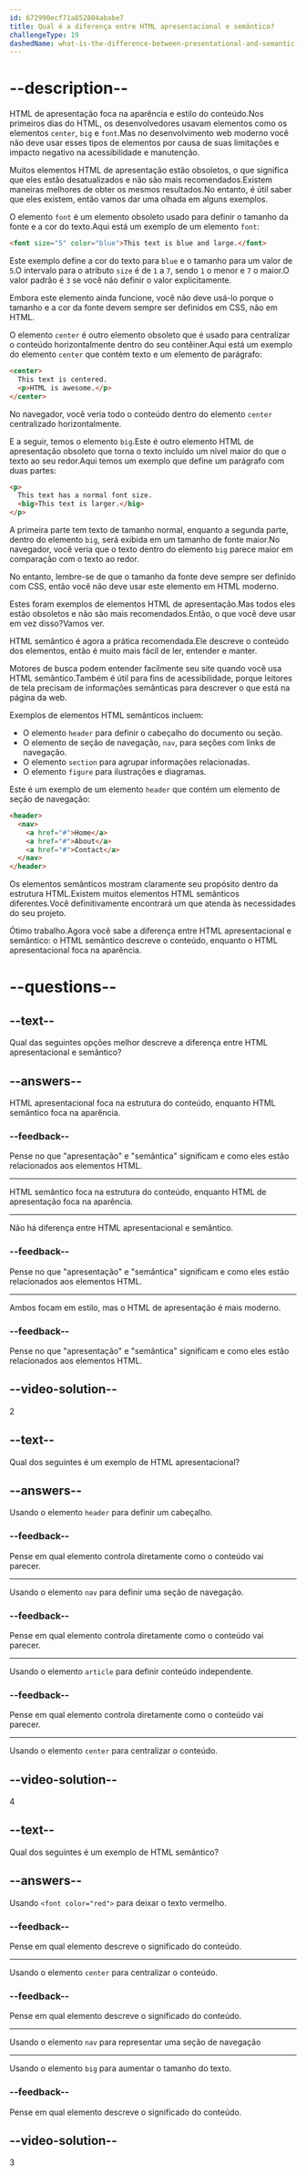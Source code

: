 ```yaml
---
id: 672990ecf71a852804ababe7
title: Qual é a diferença entre HTML apresentacional e semântico?
challengeType: 19
dashedName: what-is-the-difference-between-presentational-and-semantic-html
---
```


# --description--

HTML de apresentação foca na aparência e estilo do conteúdo.Nos primeiros dias do HTML, os desenvolvedores usavam elementos como os elementos `center`, `big` e `font`.Mas no desenvolvimento web moderno você não deve usar esses tipos de elementos por causa de suas limitações e impacto negativo na acessibilidade e manutenção.

Muitos elementos HTML de apresentação estão obsoletos, o que significa que eles estão desatualizados e não são mais recomendados.Existem maneiras melhores de obter os mesmos resultados.No entanto, é útil saber que eles existem, então vamos dar uma olhada em alguns exemplos.

O elemento `font` é um elemento obsoleto usado para definir o tamanho da fonte e a cor do texto.Aqui está um exemplo de um elemento `font`:

```html
<font size="5" color="blue">This text is blue and large.</font>
```

Este exemplo define a cor do texto para `blue` e o tamanho para um valor de `5`.O intervalo para o atributo `size` é de `1` a `7`, sendo `1` o menor e `7` o maior.O valor padrão é `3` se você não definir o valor explicitamente.

Embora este elemento ainda funcione, você não deve usá-lo porque o tamanho e a cor da fonte devem sempre ser definidos em CSS, não em HTML. 

O elemento `center` é outro elemento obsoleto que é usado para centralizar o conteúdo horizontalmente dentro do seu contêiner.Aqui está um exemplo do elemento `center` que contém texto e um elemento de parágrafo:

```html
<center>
  This text is centered.
  <p>HTML is awesome.</p>
</center>
```

No navegador, você veria todo o conteúdo dentro do elemento `center` centralizado horizontalmente.

E a seguir, temos o elemento `big`.Este é outro elemento HTML de apresentação obsoleto que torna o texto incluído um nível maior do que o texto ao seu redor.Aqui temos um exemplo que define um parágrafo com duas partes:

```html
<p>
  This text has a normal font size.
  <big>This text is larger.</big>
</p>
```

A primeira parte tem texto de tamanho normal, enquanto a segunda parte, dentro do elemento `big`, será exibida em um tamanho de fonte maior.No navegador, você veria que o texto dentro do elemento `big` parece maior em comparação com o texto ao redor.

No entanto, lembre-se de que o tamanho da fonte deve sempre ser definido com CSS, então você não deve usar este elemento em HTML moderno.

Estes foram exemplos de elementos HTML de apresentação.Mas todos eles estão obsoletos e não são mais recomendados.Então, o que você deve usar em vez disso?Vamos ver.

HTML semântico é agora a prática recomendada.Ele descreve o conteúdo dos elementos, então é muito mais fácil de ler, entender e manter.

Motores de busca podem entender facilmente seu site quando você usa HTML semântico.Também é útil para fins de acessibilidade, porque leitores de tela precisam de informações semânticas para descrever o que está na página da web.

Exemplos de elementos HTML semânticos incluem:

- O elemento `header` para definir o cabeçalho do documento ou seção.
- O elemento de seção de navegação, `nav`, para seções com links de navegação.
- O elemento `section` para agrupar informações relacionadas.
- O elemento `figure` para ilustrações e diagramas.

Este é um exemplo de um elemento `header` que contém um elemento de seção de navegação:

```html
<header>
  <nav>
    <a href="#">Home</a>
    <a href="#">About</a>
    <a href="#">Contact</a>
  </nav>
</header>
```

Os elementos semânticos mostram claramente seu propósito dentro da estrutura HTML.Existem muitos elementos HTML semânticos diferentes.Você definitivamente encontrará um que atenda às necessidades do seu projeto.

Ótimo trabalho.Agora você sabe a diferença entre HTML apresentacional e semântico: o HTML semântico descreve o conteúdo, enquanto o HTML apresentacional foca na aparência.

# --questions--

## --text--

Qual das seguintes opções melhor descreve a diferença entre HTML apresentacional e semântico?

## --answers--

HTML apresentacional foca na estrutura do conteúdo, enquanto HTML semântico foca na aparência.

### --feedback--

Pense no que "apresentação" e "semântica" significam e como eles estão relacionados aos elementos HTML.

---

HTML semântico foca na estrutura do conteúdo, enquanto HTML de apresentação foca na aparência.

---

Não há diferença entre HTML apresentacional e semântico.

### --feedback--

Pense no que "apresentação" e "semântica" significam e como eles estão relacionados aos elementos HTML.

---

Ambos focam em estilo, mas o HTML de apresentação é mais moderno.

### --feedback--

Pense no que "apresentação" e "semântica" significam e como eles estão relacionados aos elementos HTML.

## --video-solution--

2

## --text--

Qual dos seguintes é um exemplo de HTML apresentacional?

## --answers--

Usando o elemento `header` para definir um cabeçalho.

### --feedback--

Pense em qual elemento controla diretamente como o conteúdo vai parecer.

---

Usando o elemento `nav` para definir uma seção de navegação.

### --feedback--

Pense em qual elemento controla diretamente como o conteúdo vai parecer.

---

Usando o elemento `article` para definir conteúdo independente.

### --feedback--

Pense em qual elemento controla diretamente como o conteúdo vai parecer.

---

Usando o elemento `center` para centralizar o conteúdo.

## --video-solution--

4

## --text--

Qual dos seguintes é um exemplo de HTML semântico?

## --answers--

Usando `<font color="red">` para deixar o texto vermelho.

### --feedback--

Pense em qual elemento descreve o significado do conteúdo.

---

Usando o elemento `center` para centralizar o conteúdo.

### --feedback--

Pense em qual elemento descreve o significado do conteúdo.

---

Usando o elemento `nav` para representar uma seção de navegação

---

Usando o elemento `big` para aumentar o tamanho do texto.

### --feedback--

Pense em qual elemento descreve o significado do conteúdo.

## --video-solution--

3
